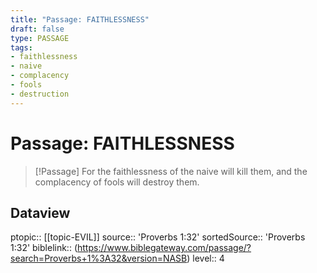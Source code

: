 ```yaml
---
title: "Passage: FAITHLESSNESS"
draft: false
type: PASSAGE
tags:
- faithlessness
- naive
- complacency
- fools
- destruction
---
```


# Passage: FAITHLESSNESS
> [!Passage]
> For the faithlessness of the naive will kill them,
> and the complacency of fools will destroy them.

## Dataview
ptopic:: [[topic-EVIL]]
source:: 'Proverbs 1:32'
sortedSource:: 'Proverbs 1:32'
biblelink:: (https://www.biblegateway.com/passage/?search=Proverbs+1%3A32&version=NASB)
level:: 4